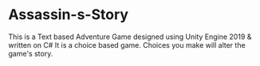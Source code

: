 # Assassin-s-Story
This is a Text based Adventure Game designed using Unity Engine 2019 &amp; written on C#
It is a choice based game. Choices you make will alter the game's story.
